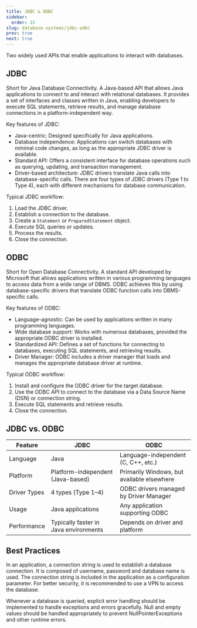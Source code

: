 ```yaml
---
title: JDBC & ODBC
sidebar:
  order: 15
slug: database-systems/jdbc-odbc
prev: true
next: true
---
```


Two widely used APIs that enable applications to interact with databases.

## JDBC

Short for Java Database Connectivity. A Java-based API that allows Java applications to connect to and interact with relational databases. It provides a set of interfaces and classes written in Java, enabling developers to execute SQL statements, retrieve results, and manage database connections in a platform-independent way.

Key features of JDBC:

- Java-centric: Designed specifically for Java applications.
- Database independence: Applications can switch databases with minimal code changes, as long as the appropriate JDBC driver is available.
- Standard API: Offers a consistent interface for database operations such as querying, updating, and transaction management.
- Driver-based architecture: JDBC drivers translate Java calls into database-specific calls. There are four types of JDBC drivers (Type 1 to Type 4), each with different mechanisms for database communication.

Typical JDBC workflow:

1. Load the JDBC driver.
2. Establish a connection to the database.
3. Create a `Statement` or `PreparedStatement` object.
4. Execute SQL queries or updates.
5. Process the results.
6. Close the connection.

## ODBC

Short for Open Database Connectivity. A standard API developed by Microsoft that allows applications written in various programming languages to access data from a wide range of DBMS. ODBC achieves this by using database-specific drivers that translate ODBC function calls into DBMS-specific calls.

Key features of ODBC:

- Language-agnostic: Can be used by applications written in many programming languages.
- Wide database support: Works with numerous databases, provided the appropriate ODBC driver is installed.
- Standardized API: Defines a set of functions for connecting to databases, executing SQL statements, and retrieving results.
- Driver Manager: ODBC includes a driver manager that loads and manages the appropriate database driver at runtime.

Typical ODBC workflow:

1. Install and configure the ODBC driver for the target database.
2. Use the ODBC API to connect to the database via a Data Source Name (DSN) or connection string.
3. Execute SQL statements and retrieve results.
4. Close the connection.

## JDBC vs. ODBC

| Feature      | JDBC                                  | ODBC                                       |
| ------------ | ------------------------------------- | ------------------------------------------ |
| Language     | Java                                  | Language-independent (C, C++, etc.)        |
| Platform     | Platform-independent (Java-based)     | Primarily Windows, but available elsewhere |
| Driver Types | 4 types (Type 1–4)                    | ODBC drivers managed by Driver Manager     |
| Usage        | Java applications                     | Any application supporting ODBC            |
| Performance  | Typically faster in Java environments | Depends on driver and platform             |

## Best Practices

In an application, a connection string is used to establish a database connection. It is composed of username, password and database name is used. The connection string is included in the application as a configuration parameter. For better security, it is recommended to use a VPN to access the database.

Whenever a database is queried, explicit error handling should be implemented to handle exceptions and errors gracefully. Null and empty values should be handled appropriately to prevent NullPointerExceptions and other runtime errors.
